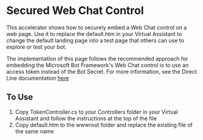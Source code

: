# Secured Web Chat Control
This accelerator shows how to securely embed a Web Chat control on a web page.  Use it to replace the default.htm
in your Virtual Assistant to change the default landing page into a test page that others can use to explore or test 
your bot.

The implementation of this page follows the recommended approach for embedding the Microsoft Bot Framework's Web Chat
control is to use an access token instead of the Bot Secret.  For more information, see the Direct Line documentation
[here](https://docs.microsoft.com/en-us/azure/bot-service/rest-api/bot-framework-rest-direct-line-3-0-authentication?view=azure-bot-service-4.0)

## To Use
1. Copy TokenController.cs to your Controllers folder in your Virtual Assistant and follow the instructions at the top
of the file
2. Copy default.htm to the wwwroot folder and replace the existing file of the same name